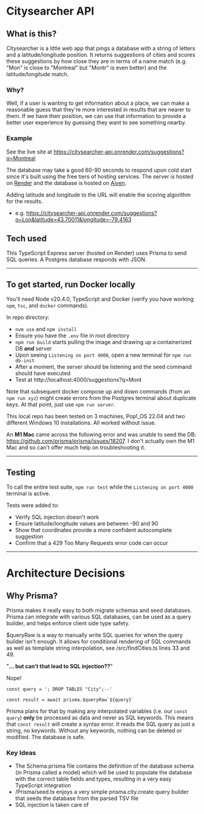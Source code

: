 # Citysearcher API

## What is this?

Citysearcher is a little web app that pings a database with a string of letters and a latitude/longitude position. It returns suggestions of cities and scores these suggestions by how close they are in terms of a name match (e.g. "Mon" is close to "Montreal" but "Montr" is even better) and the latitude/longitude match.

### Why?

Well, if a user is wanting to get information about a place, we can make a reasonable guess that they're more interested in results that are nearer to them. If we have their position, we can use that information to provide a better user experience by guessing they want to see something nearby.

### Example

See the live site at https://citysearcher-api.onrender.com/suggestions?q=Montreal

The database may take a good 60-90 seconds to respond upon cold start since it's built using the free tiers of hosting services. The server is hosted on [Render](https://render.com/) and the database is hosted on [Aiven](https://aiven.io/).

Adding latitude and longitude to the URL will enable the scoring algorithm for the results.

-   e.g. https://citysearcher-api.onrender.com/suggestions?q=Lon&latitude=43.70011&longitude=-79.4163

## Tech used

This TypeScript Express server (hosted on Render) uses Prisma to send SQL queries. A Postgres database responds with JSON.

---

## To get started, run Docker locally

You'll need Node v20.4.0, TypeScript and Docker (verify you have working `npm`, `tsc`, and `docker` commands).

In repo directory:

-   `nvm use` and `npm install`
-   Ensure you have the `.env` file in root directory
-   `npm run build` starts pulling the image and drawing up a containerized DB **_and_** server
-   Upon seeing `Listening on port 4000`, open a new terminal for `npm run db-init`
-   After a moment, the server should be listening and the seed command should have executed
-   Test at http://localhost:4000/suggestions?q=Mont

Note that subsequent docker compose up and down commands (from an `npm run xyz`) might create errors from the Postgres terminal about duplicate keys. At that point, just use `npm run server`.

This local repo has been tested on 3 machines, Pop!\_OS 22.04 and two different Windows 10 installations. All worked without issue.

An **M1 Mac** came across the following error and was unable to seed the DB: https://github.com/prisma/prisma/issues/18207. I don't actually own the M1 Mac and so can't offer much help on troubleshooting it.

---

## Testing

To call the entire test suite, `npm run test` while the `Listening on port 4000` terminal is active.

Tests were added to:

-   Verify SQL injection doesn't work
-   Ensure latitude/longitude values are between -90 and 90
-   Show that coordinates provide a more confident autocomplete suggestion
-   Confirm that a 429 Too Many Requests error code can occur

---

# Architecture Decisions

## Why Prisma?

Prisma makes it really easy to both migrate schemas and seed databases. Prisma can integrate with various SQL databases, can be used as a query builder, and helps enforce client side type safety.

$queryRaw is a way to manually write SQL queries for when the query builder isn't enough. It allows for conditional rendering of SQL commands as well as template string interpolation, see /src/findCities.ts lines 33 and 49.

"**... but can't that lead to SQL injection??**"

Nope!

```
const query = '; DROP TABLES "City";--'

const result = await prisma.$queryRaw`${query}`
```

Prisma plans for that by making any interpolated variables (i.e. our `const query`) **only** be processed as data and never as SQL keywords. This means that `const result` will create a syntax error. It reads the SQL query as just a string, no keywords. Without any keywords, nothing can be deleted or modified. The database is safe.

### Key Ideas

-   The Schema.prisma file contains the definition of the database schema (in Prisma called a model) which will be used to populate the database with the correct table fields and types, resulting in a very easy TypeScript integration
-   /Prisma/seed.ts enjoys a very simple prisma.city.create query builder that seeds the database from the parsed TSV file
-   SQL injection is taken care of
